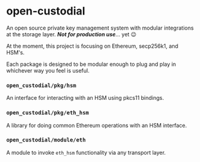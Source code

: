 # open-custodial

An open source private key management system with modular integrations at the storage layer. **_Not for production use_**... yet 😉

At the moment, this project is focusing on Ethereum, secp256k1, and HSM's.

Each package is designed to be modular enough to plug and play in whichever way you feel is useful.

### `open_custodial/pkg/hsm`

An interface for interacting with an HSM using pkcs11 bindings. 

### `open_custodial/pkg/eth_hsm`

A library for doing common Ethereum operations with an HSM interface.

### `open_custodial/module/eth`

A module to invoke `eth_hsm` functionality via any transport layer.
